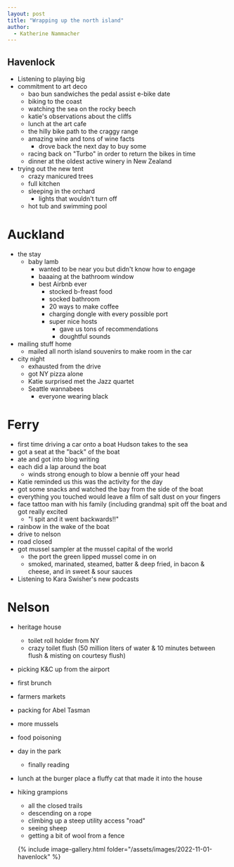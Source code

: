 ```yaml
---
layout: post
title: "Wrapping up the north island"
author:
  - Katherine Nammacher
---
```


## Havenlock

- Listening to playing big
- commitment to art deco
  - bao bun sandwiches the pedal assist e-bike date
  - biking to the coast
  - watching the sea on the rocky beech
  - katie's observations about the cliffs
  - lunch at the art cafe
  - the hilly bike path to the craggy range
  - amazing wine and tons of wine facts
    - drove back the next day to buy some
  - racing back on "Turbo" in order to return the bikes in time
  - dinner at the oldest active winery in New Zealand
- trying out the new tent
  - crazy manicured trees
  - full kitchen
  - sleeping in the orchard
    - lights that wouldn't turn off
  - hot tub and swimming pool

# Auckland

- the stay
  - baby lamb
    - wanted to be near you but didn't know how to engage
    - baaaing at the bathroom window
    - best Airbnb ever
      - stocked b-freast food
      - socked bathroom
      - 20 ways to make coffee
      - charging dongle with every possible port
      - super nice hosts
        - gave us tons of recommendations
        - doughtful sounds
- mailing stuff home
  - mailed all north island souvenirs to make room in the car
- city night
  - exhausted from the drive
  - got NY pizza alone
  - Katie surprised met the Jazz quartet
  - Seattle wannabees
    - everyone wearing black

# Ferry

- first time driving a car onto a boat
  Hudson takes to the sea
- got a seat at the "back" of the boat
- ate and got into blog writing
- each did a lap around the boat
  - winds strong enough to blow a bennie off your head
- Katie reminded us this was the activity for the day
- got some snacks and watched the bay from the side of the boat
- everything you touched would leave a film of salt dust on your fingers
- face tattoo man with his family (including grandma) spit off the boat and got really excited
  - "I spit and it went backwards!!"
- rainbow in the wake of the boat
- drive to nelson
- road closed
- got mussel sampler at the mussel capital of the world
  - the port the green lipped mussel come in on
  - smoked, marinated, steamed, batter & deep fried, in bacon & cheese, and in sweet & sour sauces
- Listening to Kara Swisher's new podcasts

# Nelson

- heritage house
  - toilet roll holder from NY
  - crazy toilet flush (50 million liters of water & 10 minutes between flush & misting on courtesy flush)
- picking K&C up from the airport
- first brunch
- farmers markets
- packing for Abel Tasman
- more mussels
- food poisoning
- day in the park
  - finally reading
- lunch at the burger place
  a fluffy cat that made it into the house
- hiking grampions

  - all the closed trails
  - descending on a rope
  - climbing up a steep utility access "road"
  - seeing sheep
  - getting a bit of wool from a fence

  {% include image-gallery.html folder="/assets/images/2022-11-01-havenlock" %}

